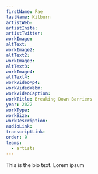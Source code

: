 ```yaml
---
firstName: Fae
lastName: Kilburn
artistWeb:
artistInsta:
artistTwitter:
workImage:
altText:
workImage2:
altText2:
workImage3:
altText3:
workImage4:
altText4:
workVideoMp4:
workVideoWebm:
workVideoCaption:
workTitle: Breaking Down Barriers
year: 2022
workType:
workSize:
workDescription:
audioLink:
transcriptLink:
order: 9
teams:
  - artists
---
```


This is the bio text.
Lorem ipsum
